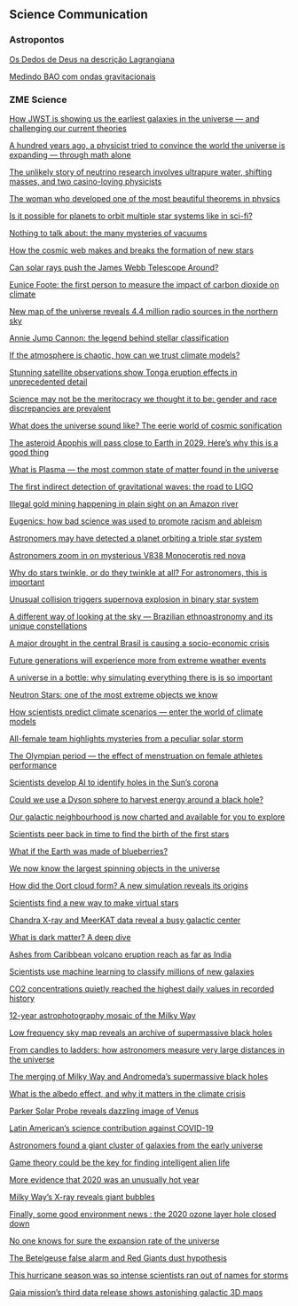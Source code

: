 ## Science Communication

### Astropontos

<p> <a href ="https://astropontos.org/2022/02/22/os-dedos-de-deus-na-descricao-lagrangiana/"> Os Dedos de Deus na descrição Lagrangiana </a> </p>

<p> <a href = "https://astropontos.org/2021/11/10/medindo-bao-com-ondas-gravitacionais/">Medindo BAO com ondas gravitacionais</a> </p>

### ZME Science

<p> <a href ="https://www.zmescience.com/other/feature-post/whats-the-brightest-star-from-earth-and-how-do-we-measure-it/" What’s the brightest star from Earth, and how do we measure it? </a> </p>

<p> <a href="https://www.zmescience.com/science/physics/chladni-figures-the-mysterious-patterns-in-the-rings-of-power-title-sequence-have-some-serious-science-behind-them/" Chladni figures: the mysterious patterns in ‘The Rings of Power’ title sequence have some serious science behind them </a> </p>

<p> <a href="https://www.zmescience.com/science/physics/the-glory-the-science-behind-a-rare-optical-phenomenon/" The glory: the science behind a rare optical phenomenon </a> </p>

<p> <a href="https://www.zmescience.com/other/feature-post/how-jwst-is-showing-us-the-earliest-galaxies-in-the-universe-and-challenging-our-current-theories/"> How JWST is showing us the earliest galaxies in the universe — and challenging our current theories </a> </p>

<p> <a href="https://www.zmescience.com/other/feature-post/a-hundred-years-ago-a-physicist-tried-to-convince-the-world-the-universe-is-expanding-through-math-alone/"> A hundred years ago, a physicist tried to convince the world the universe is expanding — through math alone</a></p>

<p> <a href = "https://www.zmescience.com/science/the-unlikely-stories-of-neutrino-research-involves-ultrapure-water-shifting-masses-and-two-casino-loving-physicists/"> The unlikely story of neutrino research involves ultrapure water, shifting masses, and two casino-loving physicists </a> </p>

<p> <a href = "https://www.zmescience.com/science/math/emmy-noether-theorem-23062022/"> The woman who developed one of the most beautiful theorems in physics </a> </p>

<p> <a href = "https://www.zmescience.com/space/planets-orbit-multiple-stars-14062022/"> Is it possible for planets to orbit multiple star systems like in sci-fi? </a> </p>


<p> <a href = "https://www.zmescience.com/other/feature-post/mysteries-of-vacuum-13052022/"> Nothing to talk about: the many mysteries of vacuums </a> </p>

<p> <a href = "https://www.zmescience.com/space/how-the-cosmic-web-makes-and-breaks-the-formation-of-new-stars/"> How the cosmic web makes and breaks the formation of new stars </a> </p>

<p> <a href = "https://www.zmescience.com/science/physics/can-solar-rays-push-the-james-webb-telescope-around/"> Can solar rays push the James Webb Telescope Around? </a> </p>

<p> <a href = "https://www.zmescience.com/ecology/climate/eunice-foote-carbon-dioxide-09032022/"> Eunice Foote: the first person to measure the impact of carbon dioxide on climate </a> </p>

<p> <a href = "https://www.zmescience.com/science/astronomy/million-radio-sources-telescope-28022022/"> New map of the universe reveals 4.4 million radio sources in the northern sky </a> </p>

<p> <a href = "https://www.zmescience.com/science/astronomy/annie-jump-cannon-the-legend-behind-stellar-classification/"> Annie Jump Cannon: the legend behind stellar classification </a> </p>

<p> <a href = "https://www.zmescience.com/science/if-the-atmosphere-is-chaotic-how-can-we-trust-climate-models/">If the atmosphere is chaotic, how can we trust climate models?</a> </p>

<p> <a href = "https://www.zmescience.com/ecology/climate/satellite-observations-tonga-eruption-24012022/"> Stunning satellite observations show Tonga eruption effects in unprecedented detail</a> </p>

<p> <a href = "https://www.zmescience.com/research/studies/science-may-not-be-the-meritocracy-we-thought-it-to-be-gender-and-race-discrepancies-are-prevalent/" >Science may not be the meritocracy we thought it to be: gender and race discrepancies are prevalent </a> </p>

<p><a href ="https://www.zmescience.com/science/what-does-the-universe-sound-like-the-eerie-world-of-cosmic-sonification/">What does the universe sound like? The eerie world of cosmic sonification </a> </p>

<p> <a href="https://www.zmescience.com/science/asteroid-apophis-flyby-learning-05012021/"> The asteroid Apophis will pass close to Earth in 2029. Here’s why this is a good thing </a> </p>

<p> <a href="https://www.zmescience.com/other/feature-post/what-is-plasma-the-most-common-state-of-matter-found-in-the-universe/"> What is Plasma — the most common state of matter found in the universe </a> </p>

<p> <a href="https://www.zmescience.com/science/gravitational-wave-road-ligo-18122021/"> The first indirect detection of gravitational waves: the road to LIGO </a> </p>

<p> <a href="https://www.zmescience.com/ecology/illegal-gold-mining-happening-in-plain-sight-on-an-amazon-river/"> Illegal gold mining happening in plain sight on an Amazon river </a> </p>

<p> <a href="https://www.zmescience.com/science/eugenics-science-racism-03112021/"> Eugenics: how bad science was used to promote racism and ableism </a> </p>

<p> <a href="https://www.zmescience.com/science/astronomers-may-have-detected-a-planet-orbiting-a-triple-star-system/"> Astronomers may have detected a planet orbiting a triple star system </a></p>

<p> <a href = "https://www.zmescience.com/science/astronomers-zoom-in-on-mysterious-v838-monocerotis-red-nova/">Astronomers zoom in on mysterious V838 Monocerotis red nova </a> </p>


<p> <a href = "https://www.zmescience.com/other/feature-post/why-stars-twinkle-10112021/"> Why do stars twinkle, or do they twinkle at all? For astronomers, this is important
 </a></p>

<p> <a href = "https://www.zmescience.com/space/unusual-collision-supernova-star-29102021/"> Unusual collision triggers supernova explosion in binary star system
</a> </p>

<p> <a href = "https://www.zmescience.com/science/ethnoastronomy-brazilian-american-28102021/" > A different way of looking at the sky — Brazilian ethnoastronomy and its unique constellations </a> </p>

<p> <a href = "https://www.zmescience.com/science/a-major-drought-in-the-central-brasil-is-causing-a-socio-economic-crisis/"> A major drought in the central Brasil is causing a socio-economic crisis </a> </p>

<p> <a href = "https://www.zmescience.com/ecology/climate/future-generations-will-experience-more-from-extreme-weather-events/"> Future generations will experience more from extreme weather events </a> </p>

<p> <a href = "https://www.zmescience.com/science/a-universe-in-a-bottle-why-simulating-everything-there-is-is-so-important/"> A universe in a bottle: why simulating everything there is is so important </a> </p>

<p> <a href="https://www.zmescience.com/space/neutron-star-feature/"> Neutron Stars: one of the most extreme objects we know
</a> </p>

<p> <a href="https://www.zmescience.com/ecology/climate/climate-models-what-how-30082021/">How scientists predict climate scenarios — enter the world of climate models
 </a> </p>

<p> <a href="https://www.zmescience.com/science/all-female-team-highlights-mysteries-from-a-peculiar-solar-storm/"> All-female team highlights mysteries from a peculiar solar storm
</a> </p>

<p> <a href="https://www.zmescience.com/science/the-olympian-period-the-effect-of-menstruation-on-female-athletes-performance/"> The Olympian period — the effect of menstruation on female athletes performance
</a> </p>

<p> <a href="https://www.zmescience.com/science/scientists-develop-ai-to-identify-holes-in-the-suns-corona/"> Scientists develop AI to identify holes in the Sun’s corona
</a> </p>

<p> <a href="https://www.zmescience.com/science/could-we-use-a-dyson-sphere-to-harvest-energy-around-a-black-hole/"> Could we use a Dyson sphere to harvest energy around a black hole?
</a> </p>

<p> <a href="https://www.zmescience.com/other/astropicture/our-galactic-neighbourhood-is-now-charted-and-available-for-you-to-explore/">Our galactic neighbourhood is now charted and available for you to explore
 </a> </p>

<p> <a href="https://www.zmescience.com/space/astronomy-space/scientists-peer-back-in-time-to-find-the-birth-of-the-first-stars/">Scientists peer back in time to find the birth of the first stars</a> </p>

<p> <a href="https://www.zmescience.com/science/what-if-earth-was-made-of-blueberries/"> What if the Earth was made of blueberries?
</a> </p>

<p> <a href="https://www.zmescience.com/science/astronomy/we-now-know-the-largest-spinning-objects-in-the-universe/"> We now know the largest spinning objects in the universe
</a> </p>

<p> <a href="https://www.zmescience.com/science/how-did-the-oort-cloud-form-a-new-simulation-reveals-its-origins/"> How did the Oort cloud form? A new simulation reveals its origins
</a> </p>

<p> <a href="https://www.zmescience.com/science/making-virtual-stars/">Scientists find a new way to make virtual stars</a> </p>

<p> <a href="https://www.zmescience.com/science/chandra-x-ray-and-meerkat-data-reveal-a-busy-galactic-center/"> Chandra X-ray and MeerKAT data reveal a busy galactic center
</a> </p>

<p> <a href="https://www.zmescience.com/science/physics/what-is-dark-matter/"> What is dark matter? A deep dive
</a> </p>

<p> <a href="https://www.zmescience.com/science/ashes-from-caribbean-volcano-eruption-reach-as-far-as-india/">Ashes from Caribbean volcano eruption reach as far as India
 </a> </p>

<p> <a href="https://www.zmescience.com/science/scientists-use-machine-learning-to-classify-millions-of-new-galaxies/"> Scientists use machine learning to classify millions of new galaxies</a> </p>

<p> <a href="https://www.zmescience.com/ecology/climate/co2-concentrations-quietly-reached-the-highest-daily-values-in-recorded-history/"> CO2 concentrations quietly reached the highest daily values in recorded history
</a> </p>

<p> <a href="https://www.zmescience.com/other/astropicture/12-year-astrophotography-mosaic-of-the-milky-way/"> 12-year astrophotography mosaic of the Milky Way
</a> </p>

<p> <a href="https://www.zmescience.com/science/astronomy/low-frequency-sky-map-reveals-an-archive-of-supermassive-black-holes/"> Low frequency sky map reveals an archive of supermassive black holes
</a> </p>

<p> <a href="https://www.zmescience.com/other/feature-post/universal-expansion-ladder-15032021/">From candles to ladders: how astronomers measure very large distances in the universe
 </a> </p>

<p> <a href="https://www.zmescience.com/space/the-merging-of-milky-way-and-andromedas-supermassive-black-holes/"> The merging of Milky Way and Andromeda’s supermassive black holes
</a> </p>

<p> <a href="https://www.zmescience.com/other/feature-post/the-albedo-effect-05032021/"> What is the albedo effect, and why it matters in the climate crisis</a> </p>

<p> <a href="https://www.zmescience.com/science/parker-solar-probe-reveals-an-dazzling-image-of-venus/"> Parker Solar Probe reveals dazzling image of Venus
</a> </p>

<p> <a href="https://www.zmescience.com/science/news-science/latin-americans-science-contribution-against-covid-19/"> Latin American’s science contribution against COVID-19
</a> </p>

<p> <a href="https://www.zmescience.com/space/astronomers-found-a-giant-cluster-of-galaxies-from-the-early-universe/"> Astronomers found a giant cluster of galaxies from the early universe</a> </p>

<p> <a href="https://www.zmescience.com/space/seti-strategy-game-theory-09022021/"> Game theory could be the key for finding intelligent alien life
</a> </p>

<p> <a href="https://www.zmescience.com/science/news-science/more-evidence-that-2020-was-an-unusually-hot-year/"> More evidence that 2020 was an unusually hot year
</a> </p>

<p> <a href="https://www.zmescience.com/science/milky-ways-x-ray-reveals-giant-bubbles/"> Milky Way’s X-ray reveals giant bubbles</a> </p>

<p> <a href="https://www.zmescience.com/science/finally-some-good-environment-news-the-2020-ozone-layer-hole-closed-down/">Finally, some good environment news : the 2020 ozone layer hole closed down </a></p>

<p> <a href="https://www.zmescience.com/space/no-one-knows-for-sure-the-expansion-rate-of-the-universe/">No one knows for sure the expansion rate of the universe
 </a> </p>

<p> <a href="https://www.zmescience.com/science/the-betelgeuse-false-alarm-and-red-giants-dust-hypothesis/"> The Betelgeuse false alarm and Red Giants dust hypothesis</a></p>

<p> <a href="https://www.zmescience.com/ecology/climate/this-hurricane-season-was-so-intense-scientists-ran-out-of-names-for-storms/">This hurricane season was so intense scientists ran out of names for storms</a> </p>

<p> <a href="https://www.zmescience.com/science/astronomy/gaia-mission-galaxy-map-12102020/">Gaia mission’s third data release shows astonishing galactic 3D maps
</a> </p>
